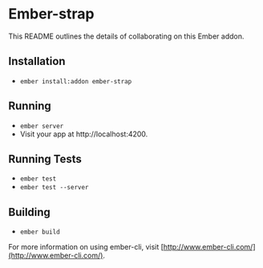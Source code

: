 # Ember-strap

This README outlines the details of collaborating on this Ember addon.

## Installation

* `ember install:addon ember-strap`

## Running

* `ember server`
* Visit your app at http://localhost:4200.

## Running Tests

* `ember test`
* `ember test --server`

## Building

* `ember build`

For more information on using ember-cli, visit [http://www.ember-cli.com/](http://www.ember-cli.com/).
